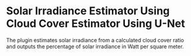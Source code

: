 # Solar Irradiance Estimator Using Cloud Cover Estimator Using U-Net

The plugin estimates solar irradiance from a calculated cloud cover ratio and outputs the percentage of solar irradiance in Watt per square meter.
